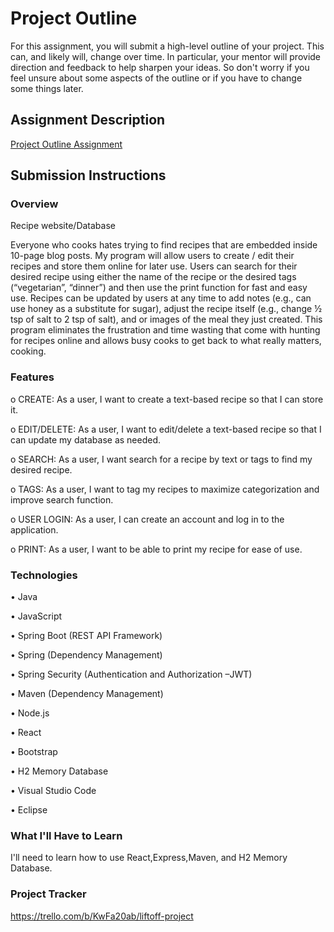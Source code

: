 # Project Outline
For this assignment, you will submit a high-level outline of your project. This can, and likely will, change over time. In particular, your mentor will provide direction and feedback to help sharpen your ideas. So don't worry if you feel unsure about some aspects of the outline or if you have to change some things later.

## Assignment Description
[Project Outline Assignment](https://education.launchcode.org/liftoff/modules/assignments/project-outline)

## Submission Instructions

### Overview
Recipe website/Database

Everyone who cooks hates trying to find recipes that are embedded inside 10-page blog posts. My program will allow users to create / edit their recipes and store them online for later use. Users can search for their desired recipe using either the name of the recipe or the desired tags (“vegetarian”, “dinner”) and then use the print function for fast and easy use. Recipes can be updated by users at any time to add notes (e.g., can use honey as a substitute for sugar), adjust the recipe itself (e.g., change ½ tsp of salt to 2 tsp of salt), and or images of the meal they just created. This program eliminates the frustration and time wasting that come with hunting for recipes online and allows busy cooks to get back to what really matters, cooking.
### Features
o	CREATE: As a user, I want to create a text-based recipe so that I can store it.

o	EDIT/DELETE: As a user, I want to edit/delete a text-based recipe so that I can update my database as needed.

o	SEARCH: As a user, I want search for a recipe by text or tags to find my desired recipe.

o	TAGS: As a user, I want to tag my recipes to maximize categorization and improve search function.

o	USER LOGIN: As a user, I can create an account and log in to the application.

o	PRINT: As a user, I want to be able to print my recipe for ease of use.

### Technologies
•	Java

•	JavaScript

•	Spring Boot (REST API Framework)

•	Spring (Dependency Management)

•	Spring Security (Authentication and Authorization –JWT)

•	Maven (Dependency Management)

•	Node.js

•	React

•	Bootstrap

•	H2 Memory Database

•	Visual Studio Code

•	Eclipse



### What I'll Have to Learn
I'll need to learn how to use React,Express,Maven, and H2 Memory Database. 
### Project Tracker
https://trello.com/b/KwFa20ab/liftoff-project
